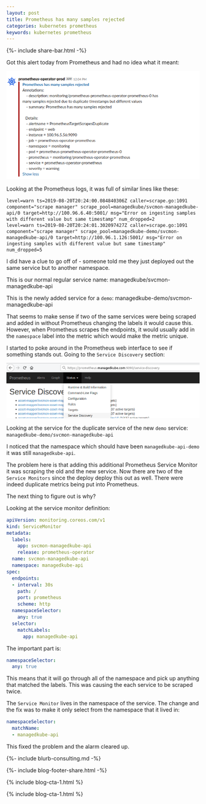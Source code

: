 ```yaml
---
layout: post
title: Prometheus has many samples rejected
categories: kubernetes prometheus
keywords: kubernetes prometheus
---
```

{%- include share-bar.html -%}

Got this alert today from Prometheus and had no idea what it meant:

<img src="/assets/blog/images/prometheus-alert-has-too-many-rejected-samples.png" alt="Prometheus has many samples rejected has many samples rejected due to duplicate timestamps but different values " class="center">

Looking at the Prometheus logs, it was full of similar lines like these:

```
level=warn ts=2019-08-20T20:24:00.084840306Z caller=scrape.go:1091 component="scrape manager" scrape_pool=managedkube/svcmon-managedkube-api/0 target=http://100.96.6.40:5001/ msg="Error on ingesting samples with different value but same timestamp" num_dropped=2
level=warn ts=2019-08-20T20:24:01.302097427Z caller=scrape.go:1091 component="scrape manager" scrape_pool=managedkube-demo/svcmon-managedkube-api/0 target=http://100.96.1.126:5001/ msg="Error on ingesting samples with different value but same timestamp" num_dropped=5
```

I did have a clue to go off of - someone told me they just deployed out the same service but to another namespace.

This is our normal regular service name:  managedkube/svcmon-managedkube-api

This is the newly added service for a `demo`: managedkube-demo/svcmon-managedkube-api


That seems to make sense if two of the same services were being scraped and added in
without Prometheus changing the labels it would cause this.  However, when Prometheus
scrapes the endpoints, it would usually add in the `namespace` label into the metric
which would make the metric unique.

I started to poke around in the Prometheus web interface to see if something
stands out.  Going to the `Service Discovery` section:

<img src="/assets/blog/images/prometheus-too-many-alerts-servicemonitor.png" alt="" class="center">

Looking at the service for the duplicate service of the new `demo` service: `managedkube-demo/svcmon-managedkube-api`

I noticed that the namespace which should have been `managedkube-api-demo` it was
still `managedkube-api`.  

The problem here is that adding this additional Prometheus Service Monitor it was
scraping the old and the new service.  Now there are two of the `Service Monitors` since
the deploy deploy this out as well.  There were indeed duplicate metrics being put
into Prometheus.  

The next thing to figure out is why?

Looking at the service monitor definition:

```yaml
apiVersion: monitoring.coreos.com/v1
kind: ServiceMonitor
metadata:
  labels:
    app: svcmon-managedkube-api
    release: prometheus-operator
  name: svcmon-managedkube-api
  namespace: managedkube-api
spec:
  endpoints:
  - interval: 30s
    path: /
    port: prometheus
    scheme: http
  namespaceSelector:
    any: true
  selector:
    matchLabels:
      app: managedkube-api
```

The important part is:

```yaml
namespaceSelector:
  any: true
```

This means that it will go through all of the namespace and pick up anything
that matched the labels.  This was causing the each service to be scraped twice.

The `Service Monitor` lives in the namespace of the service.  The change and the fix
was to make it only select from the namespace that it lived in:

```yaml
namespaceSelector:
  matchName:
  - managedkube-api
```

This fixed the problem and the alarm cleared up.

{%- include blurb-consulting.md -%}

<!-- Blog footer share -->
{%- include blog-footer-share.html -%}

{% include blog-cta-1.html %}

{% include blog-cta-1.html %}
